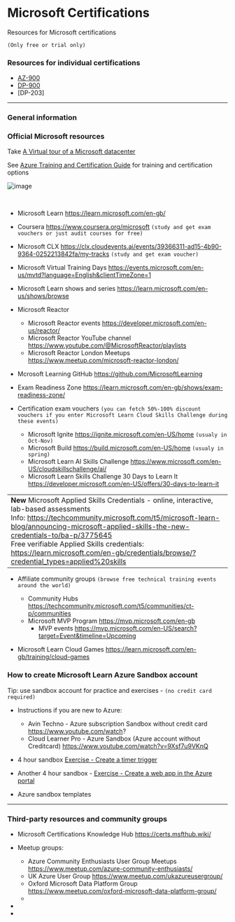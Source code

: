 # Microsoft Certifications

Resources for Microsoft certifications

`(Only free or trial only)`


### Resources for individual certifications

 - [AZ-900](../main/AZ-900%20Azure%20Fundamentals.md)
 - [DP-900](../main/DP-900%20Azure%20Data%20Fundamentals.md)
 - [DP-203]

---
### General information 
### Official Microsoft resources

Take [A Virtual tour of a Microsoft datacenter](https://datacenters.microsoft.com/globe/explore/datacenter) 

See [Azure Training and Certification Guide](https://query.prod.cms.rt.microsoft.com/cms/api/am/binary/RE4J5ea) for training and certification options 

![image](https://github.com/teator/MS-certifications/assets/7697511/2b7a1185-a3c9-4632-aff9-981d201bdec2)

<br>

 - Microsoft Learn 
 https://learn.microsoft.com/en-gb/
 
 - Coursera https://www.coursera.org/microsoft `(study and get exam vouchers or just audit courses for free)`
 
 - Microsoft CLX 
 https://clx.cloudevents.ai/events/39366311-ad15-4b90-9364-0252213842fa/my-tracks  `(study and get exam voucher)`
 
 - Microsoft Virtual Training Days  https://events.microsoft.com/en-us/mvtd?language=English&clientTimeZone=1
 
 - Microsoft Learn shows and series  https://learn.microsoft.com/en-us/shows/browse
 
 - Microsoft Reactor
   - Microsoft Reactor events  https://developer.microsoft.com/en-us/reactor/
   - Microsoft Reactor YouTube channel  https://www.youtube.com/@MicrosoftReactor/playlists
   - Microsoft Reactor London Meetups  https://www.meetup.com/microsoft-reactor-london/
 
 - Mcrosoft Learning GitHub  https://github.com/MicrosoftLearning
 
 - Exam Readiness Zone  https://learn.microsoft.com/en-gb/shows/exam-readiness-zone/
 
 - Certification exam vouchers 
 `(you can fetch 50%-100% discount vouchers if you enter Microsoft Learn Cloud Skills Challenge during these events)`
   - Microsoft Ignite https://ignite.microsoft.com/en-US/home  `(usualy in Oct-Nov)`
   - Microsoft Build https://build.microsoft.com/en-US/home   `(usualy in spring)`
   - Microsoft Learn AI Skills Challenge  https://www.microsoft.com/en-US/cloudskillschallenge/ai/
   - Microsoft Learn Skills Challenge 30 Days to Learn It https://developer.microsoft.com/en-US/offers/30-days-to-learn-it
 
 |      |
 | :--- |
 | **New** Microsoft Applied Skills Credentials - online, interactive, lab-based assessments <br> Info: https://techcommunity.microsoft.com/t5/microsoft-learn-blog/announcing-microsoft-applied-skills-the-new-credentials-to/ba-p/3775645  <br> Free verifiable Applied Skills credentials: https://learn.microsoft.com/en-gb/credentials/browse/?credential_types=applied%20skills |
 
 
 - Affiliate community groups  `(browse free technical training events around the world)`
   - Community Hubs  https://techcommunity.microsoft.com/t5/communities/ct-p/communities
   - Microsoft MVP Program  https://mvp.microsoft.com/en-gb
     - MVP events  https://mvp.microsoft.com/en-US/search?target=Event&timeline=Upcoming
   
 - Microsoft Learn Cloud Games  https://learn.microsoft.com/en-gb/training/cloud-games
 

### How to create Microsoft Learn Azure Sandbox account
  Tip: use sandbox account for practice and exercises - `(no credit card required)`
 
 - Instructions if you are new to Azure:
   - Avin Techno - Azure subscription Sandbox without credit card  https://www.youtube.com/watch?
   - Cloud Learner Pro - Azure Sandbox (Azure account without Creditcard) https://www.youtube.com/watch?v=9Xsf7u9VKnQ
 
 - 4 hour sandbox [Exercise - Create a timer trigger](https://learn.microsoft.com/en-us/training/modules/execute-azure-function-with-triggers/4-create-timer-trigger?pivots=csharp&source=learn)
 
 - Another 4 hour sandbox - [Exercise - Create a web app in the Azure portal](https://learn.microsoft.com/en-us/training/modules/host-a-web-app-with-azure-app-service/3-exercise-create-a-web-app-in-the-azure-portal?pivots=python)
 
 - Azure sandbox templates


---
### Third-party resources and community groups

 - Microsoft Certifications Knowledge Hub   https://certs.msfthub.wiki/
 
 - Meetup groups:
   - Azure Community Enthusiasts User Group Meetups  https://www.meetup.com/azure-community-enthusiasts/
   - UK Azure User Group  https://www.meetup.com/ukazureusergroup/
   - Oxford Microsoft Data Platform Group  https://www.meetup.com/oxford-microsoft-data-platform-group/
   - 
 
 - 

 - 



